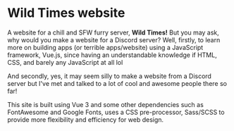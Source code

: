 #  Wild Times website

A website for a chill and SFW furry server, **Wild Times!** But you may ask, why would you make a website for a Discord server? Well, firstly, to learn more on building apps (or terrible apps/website) using a JavaScript framework, Vue.js, since having an understandable knowledge if HTML, CSS, and barely any JavaScript at all lol

And secondly, yes, it may seem silly to make a website from a Discord server but I've met and talked to a lot of cool and awesome people there so far!

This site is built using Vue 3 and some other dependencies such as FontAwesome and Google Fonts, uses a CSS pre-processor, Sass/SCSS to provide more flexibility and efficiency for web design.

